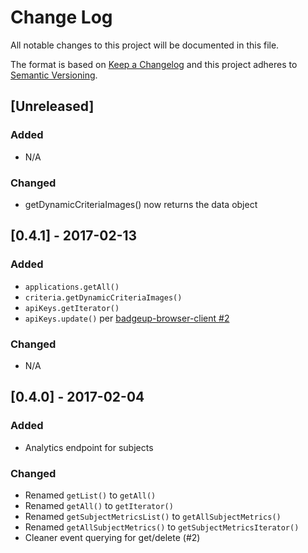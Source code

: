 # Change Log
All notable changes to this project will be documented in this file.

The format is based on [Keep a Changelog](http://keepachangelog.com/) and this project adheres to [Semantic Versioning](http://semver.org/).

## [Unreleased]
### Added
- N/A

### Changed
- getDynamicCriteriaImages() now returns the data object

## [0.4.1] - 2017-02-13
### Added
- `applications.getAll()`
- `criteria.getDynamicCriteriaImages()`
- `apiKeys.getIterator()`
- `apiKeys.update()` per [badgeup-browser-client #2](https://github.com/BadgeUp/badgeup-browser-client/issues/2)

### Changed
- N/A

## [0.4.0] - 2017-02-04
### Added
- Analytics endpoint for subjects

### Changed
- Renamed `getList()` to `getAll()`
- Renamed `getAll()` to `getIterator()`
- Renamed `getSubjectMetricsList()` to `getAllSubjectMetrics()`
- Renamed `getAllSubjectMetrics()` to `getSubjectMetricsIterator()`
- Cleaner event querying for get/delete (#2)
